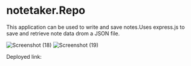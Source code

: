 # notetaker.Repo

This application can be used to write and save notes.Uses express.js  to save and retrieve note data drom a JSON file.

![Screenshot (18)](https://user-images.githubusercontent.com/81569452/121835985-6873c180-cc87-11eb-9706-4906740f3a1c.png)
![Screenshot (19)](https://user-images.githubusercontent.com/81569452/121836000-70336600-cc87-11eb-859d-5b277e8fbcb9.png)


Deployed link:
